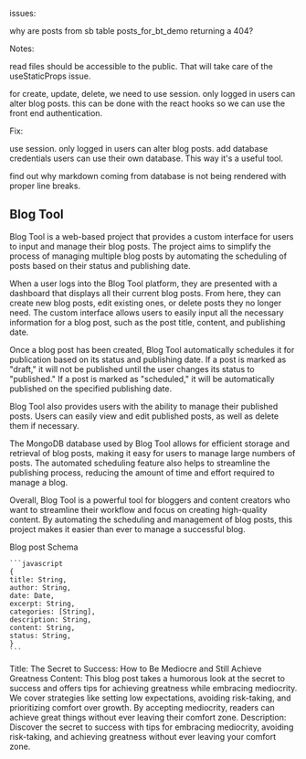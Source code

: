 issues:

why are posts from sb table posts_for_bt_demo returning a 404?

Notes:

read files should be accessible to the public. That will take care of the useStaticProps issue.

for create, update, delete, we need to use session. only logged in users can alter blog posts. this can be done with the react hooks so we can use the front end authentication.

Fix:

use session. only logged in users can alter blog posts.
add database credentials users can use their own database. This way it's a useful tool.

find out why markdown coming from database is not being rendered with proper line breaks.

## Blog Tool

Blog Tool is a web-based project that provides a custom interface for users to input and manage their blog posts. The project aims to simplify the process of managing multiple blog posts by automating the scheduling of posts based on their status and publishing date.

When a user logs into the Blog Tool platform, they are presented with a dashboard that displays all their current blog posts. From here, they can create new blog posts, edit existing ones, or delete posts they no longer need. The custom interface allows users to easily input all the necessary information for a blog post, such as the post title, content, and publishing date.

Once a blog post has been created, Blog Tool automatically schedules it for publication based on its status and publishing date. If a post is marked as "draft," it will not be published until the user changes its status to "published." If a post is marked as "scheduled," it will be automatically published on the specified publishing date.

Blog Tool also provides users with the ability to manage their published posts. Users can easily view and edit published posts, as well as delete them if necessary.

The MongoDB database used by Blog Tool allows for efficient storage and retrieval of blog posts, making it easy for users to manage large numbers of posts. The automated scheduling feature also helps to streamline the publishing process, reducing the amount of time and effort required to manage a blog.

Overall, Blog Tool is a powerful tool for bloggers and content creators who want to streamline their workflow and focus on creating high-quality content. By automating the scheduling and management of blog posts, this project makes it easier than ever to manage a successful blog.

Blog post Schema

    ```javascript
    {
    title: String,
    author: String,
    date: Date,
    excerpt: String,
    categories: [String],
    description: String,
    content: String,
    status: String,
    }
    ```

<!-- Title: The Art of Procrastination: How to Put Off Everything Until the Last Minute
Content: In this tongue-in-cheek blog post, we explore the fine art of procrastination and provide tips for perfecting it. We cover strategies like delaying important tasks, indulging in distractions, and mastering the art of excuse-making. By embracing their inner procrastinator, readers can learn how to avoid work and still manage to get things done.
Description: Learn how to perfect the fine art of procrastination with tips and tricks for putting off important tasks until the very last minute. -->

<!-- Title: The Benefits of Being a Couch Potato: How to Embrace Your Inner Laziness
Content: This blog post takes a humorous look at the benefits of being a couch potato and offers tips for embracing one's inner laziness. We cover strategies like binge-watching TV shows, avoiding exercise, and prioritizing relaxation. By giving themselves permission to be lazy, readers can reduce stress and enjoy the simple pleasures of life.
Description: Discover the surprising benefits of being a couch potato and learn how to embrace your inner laziness with tips for relaxation and self-care. -->

<!-- Title: The Joy of Being a Perfectionist: How to Drive Yourself and Everyone Else Crazy
Content: In this lighthearted blog post, we explore the joys and pitfalls of being a perfectionist and provide tips for driving oneself and others crazy with impossible standards. We cover strategies like obsessing over details, nitpicking, and striving for unattainable perfection. By embracing their inner perfectionist, readers can learn how to alienate everyone around them while still feeling like they're achieving something.
Description: Learn how to embrace your inner perfectionist and drive yourself and everyone else crazy with tips for impossible standards and obsessive attention to detail. -->

<!-- Title: How to Sleep Your Way to the Top: The Power of Napping in the Workplace
Content: This blog post takes a humorous look at the power of napping in the workplace and offers tips for incorporating naps into one's daily routine. We cover strategies like finding the perfect nap spot, setting a timer, and using sleep aids. By prioritizing rest and relaxation, readers can boost their productivity and get ahead in their careers.
Description: Discover the power of napping in the workplace and learn how to incorporate rest and relaxation into your daily routine with actionable tips for getting the perfect nap. -->

<!-- Title: The Fine Art of Complaining: How to Be a Master of Misery
Content: In this tongue-in-cheek blog post, we explore the art of complaining and provide tips for being a master of misery. We cover strategies like finding fault in everything, dwelling on negative thoughts, and seeking out misery in all situations. By embracing their inner pessimist, readers can learn how to spread their misery to everyone around them.
Description: Learn how to become a master of misery with tips for complaining, finding fault in everything, and spreading negative thoughts to those around you. -->

Title: The Secret to Success: How to Be Mediocre and Still Achieve Greatness
Content: This blog post takes a humorous look at the secret to success and offers tips for achieving greatness while embracing mediocrity. We cover strategies like setting low expectations, avoiding risk-taking, and prioritizing comfort over growth. By accepting mediocrity, readers can achieve great things without ever leaving their comfort zone.
Description: Discover the secret to success with tips for embracing mediocrity, avoiding risk-taking, and achieving greatness without ever leaving your comfort zone.
